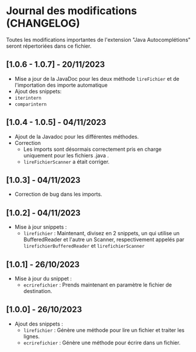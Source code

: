 # Journal des modifications (CHANGELOG)

Toutes les modifications importantes de l'extension "Java Autocomplétions" seront répertoriées dans ce fichier.

## [1.0.6 - 1.0.7] - 20/11/2023
- Mise a jour de la JavaDoc pour les deux méthode `lireFichier` et de l'importation des importe automatique
- Ajout des snippets:
 - `iterintern`
 - `comparintern`

## [1.0.4 - 1.0.5] - 04/11/2023

- Ajout de la Javadoc pour les différentes méthodes.
- Correction
  - Les imports sont désormais correctement pris en charge uniquement pour les fichiers .java .
  - `lireFichierScanner` a était corriger.

## [1.0.3] - 04/11/2023

- Correction de bug dans les imports.

## [1.0.2] - 04/11/2023

- Mise à jour snippets : 
  - `lirefichier` : Maintenant, divisez en 2 snippets, un qui utilise un BufferedReader et l'autre un Scanner, respectivement appelés par `lirefichierBufferedReader` et `lirefichierScanner`

## [1.0.1] - 26/10/2023

- Mise à jour du snippet :
  - `ecrirefichier` : Prends maintenant en paramètre le fichier de destination.

## [1.0.0] - 26/10/2023

- Ajout des snippets :
  - `lirefichier`   : Génère une méthode pour lire un fichier et traiter les lignes.
  - `ecrirefichier` : Génère une méthode pour écrire dans un fichier.